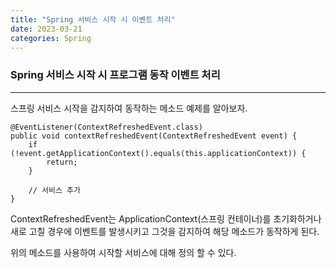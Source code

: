 ```yaml
---
title: "Spring 서비스 시작 시 이벤트 처리"
date: 2023-03-21
categories: Spring
---
```


### Spring 서비스 시작 시 프로그램 동작 이벤트 처리

---

스프링 서비스 시작을 감지하여 동작하는 메소드 예제를 알아보자.

```
@EventListener(ContextRefreshedEvent.class)
public void contextRefreshedEvent(ContextRefreshedEvent event) {
    if (!event.getApplicationContext().equals(this.applicationContext)) {
        return;
    }

    // 서비스 추가
}
```
ContextRefreshedEvent는 ApplicationContext(스프링 컨테이너)를 초기화하거나 새로 고칠 경우에 이벤트를 발생시키고 그것을 감지하여 해당 메소드가 동작하게 된다.

위의 메소드를 사용하여 시작할 서비스에 대해 정의 할 수 있다.
